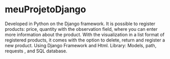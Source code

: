 # meuProjetoDjango

Developed in Python on the Django framework.
It is possible to register products: price, quantity with the observation field, 
where you can enter more information about the product.
With the visualization in a list format of registered products, it comes with the option to delete, 
return and register a new product. Using Django Framework and Html.
Library: Models, path, requests , and SQL database.
